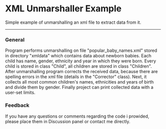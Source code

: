 # XML Unmarshaller Example
Simple example of unmarshalling an xml file to extract data from it.
___
### General
Program performs unmarshalling on file "popular_baby_names.xml" stored in directory "xmldata" which contains data about newborn babies. 
Each child has name, gender, ethnicity and year in which they were born.
Every child is stored in class "Child", all children are stored in class "Children".
After unmarshalling program corrects the received data, because there are spelling errors in the xml file (details in the "Corrector" class).
Next, it collects all most common children's names, ethnicities and years of birth and divide them by gender.
Finally project can print collected data with a user-set limits.

### Feedback
If you have any questions or comments regarding the code i prowided, please place them in Discussion panel or contact me directly.
